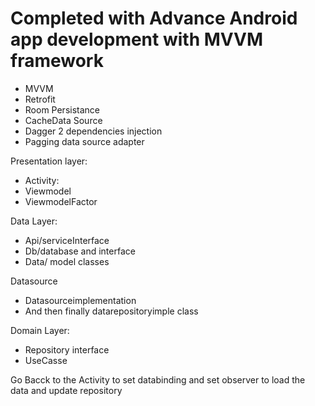 # Completed with Advance Android app development with MVVM framework
 + MVVM
 + Retrofit
 + Room Persistance
 + CacheData Source
 + Dagger 2 dependencies  injection
 + Pagging data source adapter

Presentation layer:
 + Activity:
 + Viewmodel
 + ViewmodelFactor

Data Layer:
 + Api/serviceInterface
 + Db/database and interface
 + Data/ model classes

Datasource
 + Datasourceimplementation
 + And then finally datarepositoryimple class 

Domain Layer:
 + Repository interface
 + UseCasse
 
 Go Bacck to the Activity to set databinding and set observer to load the data and update repository




